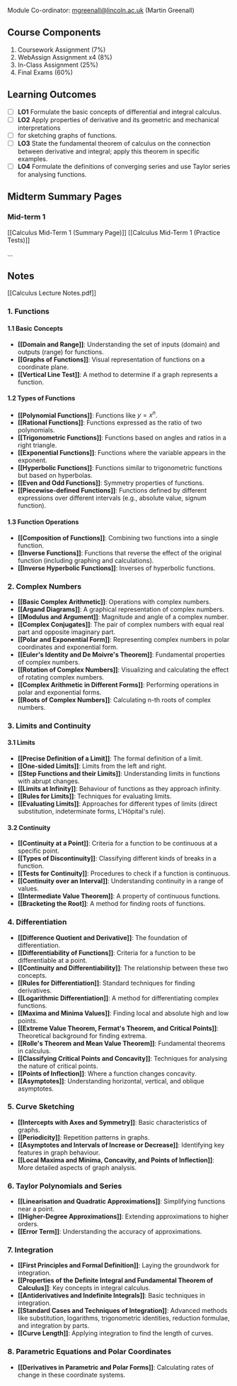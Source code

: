 Module Co-ordinator: mgreenall@lincoln.ac.uk (Martin Greenall)
## Course Components
1. Coursework Assignment (7%)
2. WebAssign Assignment x4 (8%)
3. In-Class Assignment (25%)
4. Final Exams (60%)
## Learning Outcomes
- [ ] **LO1** Formulate the basic concepts of differential and integral calculus.
- [ ] **LO2** Apply properties of derivative and its geometric and mechanical interpretations
- [ ] for sketching graphs of functions.
- [ ] **LO3** State the fundamental theorem of calculus on the connection between derivative and integral; apply this theorem in specific examples.
- [ ] **LO4** Formulate the definitions of converging series and use Taylor series for analysing functions.
## Midterm Summary Pages
### Mid-term 1
[[Calculus Mid-Term 1 (Summary Page)]]
[[Calculus Mid-Term 1 (Practice Tests)]]

...
## Notes
[[Calculus Lecture Notes.pdf]]

### 1. Functions
#### 1.1 Basic Concepts
- **[[Domain and Range]]**: Understanding the set of inputs (domain) and outputs (range) for functions.
- **[[Graphs of Functions]]**: Visual representation of functions on a coordinate plane.
- **[[Vertical Line Test]]**: A method to determine if a graph represents a function.

#### 1.2 Types of Functions
- **[[Polynomial Functions]]**: Functions like $y = x^n$.
- **[[Rational Functions]]**: Functions expressed as the ratio of two polynomials.
- **[[Trigonometric Functions]]**: Functions based on angles and ratios in a right triangle.
- **[[Exponential Functions]]**: Functions where the variable appears in the exponent.
- **[[Hyperbolic Functions]]**: Functions similar to trigonometric functions but based on hyperbolas.
- **[[Even and Odd Functions]]**: Symmetry properties of functions.
- **[[Piecewise-defined Functions]]**: Functions defined by different expressions over different intervals (e.g., absolute value, signum function).

#### 1.3 Function Operations
- **[[Composition of Functions]]**: Combining two functions into a single function.
- **[[Inverse Functions]]**: Functions that reverse the effect of the original function (including graphing and calculations).
- **[[Inverse Hyperbolic Functions]]**: Inverses of hyperbolic functions.

### 2. Complex Numbers
- **[[Basic Complex Arithmetic]]**: Operations with complex numbers.
- **[[Argand Diagrams]]**: A graphical representation of complex numbers.
- **[[Modulus and Argument]]**: Magnitude and angle of a complex number.
- **[[Complex Conjugates]]**: The pair of complex numbers with equal real part and opposite imaginary part.
- **[[Polar and Exponential Form]]**: Representing complex numbers in polar coordinates and exponential form.
- **[[Euler's Identity and De Moivre's Theorem]]**: Fundamental properties of complex numbers.
- **[[Rotation of Complex Numbers]]**: Visualizing and calculating the effect of rotating complex numbers.
- **[[Complex Arithmetic in Different Forms]]**: Performing operations in polar and exponential forms.
- **[[Roots of Complex Numbers]]**: Calculating n-th roots of complex numbers.

### 3. Limits and Continuity
#### 3.1 Limits
- **[[Precise Definition of a Limit]]**: The formal definition of a limit.
- **[[One-sided Limits]]**: Limits from the left and right.
- **[[Step Functions and their Limits]]**: Understanding limits in functions with abrupt changes.
- **[[Limits at Infinity]]**: Behaviour of functions as they approach infinity.
- **[[Rules for Limits]]**: Techniques for evaluating limits.
- **[[Evaluating Limits]]**: Approaches for different types of limits (direct substitution, indeterminate forms, L'Hôpital's rule).

#### 3.2 Continuity
- **[[Continuity at a Point]]**: Criteria for a function to be continuous at a specific point.
- **[[Types of Discontinuity]]**: Classifying different kinds of breaks in a function.
- **[[Tests for Continuity]]**: Procedures to check if a function is continuous.
- **[[Continuity over an Interval]]**: Understanding continuity in a range of values.
- **[[Intermediate Value Theorem]]**: A property of continuous functions.
- **[[Bracketing the Root]]**: A method for finding roots of functions.

### 4. Differentiation
- **[[Difference Quotient and Derivative]]**: The foundation of differentiation.
- **[[Differentiability of Functions]]**: Criteria for a function to be differentiable at a point.
- **[[Continuity and Differentiability]]**: The relationship between these two concepts.
- **[[Rules for Differentiation]]**: Standard techniques for finding derivatives.
- **[[Logarithmic Differentiation]]**: A method for differentiating complex functions.
- **[[Maxima and Minima Values]]**: Finding local and absolute high and low points.
- **[[Extreme Value Theorem, Fermat's Theorem, and Critical Points]]**: Theoretical background for finding extrema.
- **[[Rolle's Theorem and Mean Value Theorem]]**: Fundamental theorems in calculus.
- **[[Classifying Critical Points and Concavity]]**: Techniques for analysing the nature of critical points.
- **[[Points of Inflection]]**: Where a function changes concavity.
- **[[Asymptotes]]**: Understanding horizontal, vertical, and oblique asymptotes.

### 5. Curve Sketching
- **[[Intercepts with Axes and Symmetry]]**: Basic characteristics of graphs.
- **[[Periodicity]]**: Repetition patterns in graphs.
- **[[Asymptotes and Intervals of Increase or Decrease]]**: Identifying key features in graph behaviour.
- **[[Local Maxima and Minima, Concavity, and Points of Inflection]]**: More detailed aspects of graph analysis.

### 6. Taylor Polynomials and Series
- **[[Linearisation and Quadratic Approximations]]**: Simplifying functions near a point.
- **[[Higher-Degree Approximations]]**: Extending approximations to higher orders.
- **[[Error Term]]**: Understanding the accuracy of approximations.

### 7. Integration
- **[[First Principles and Formal Definition]]**: Laying the groundwork for integration.
- **[[Properties of the Definite Integral and Fundamental Theorem of Calculus]]**: Key concepts in integral calculus.
- **[[Antiderivatives and Indefinite Integrals]]**: Basic techniques in integration.
- **[[Standard Cases and Techniques of Integration]]**: Advanced methods like substitution, logarithms, trigonometric identities, reduction formulae, and integration by parts.
- **[[Curve Length]]**: Applying integration to find the length of curves.

### 8. Parametric Equations and Polar Coordinates
- **[[Derivatives in Parametric and Polar Forms]]**: Calculating rates of change in these coordinate systems.